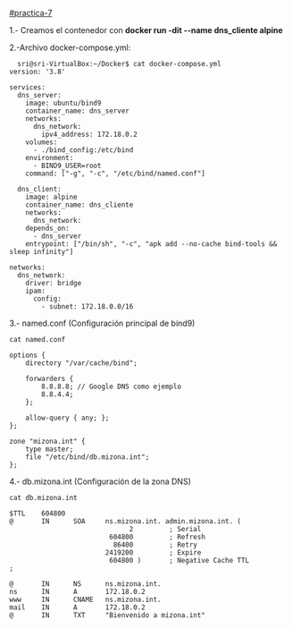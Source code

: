  [#practica-7](https://github.com/leo-dds/practica--7.git)

1.- Creamos el contenedor con **docker run -dit --name dns_cliente alpine**

2.-Archivo  docker-compose.yml:
~~~
  sri@sri-VirtualBox:~/Docker$ cat docker-compose.yml 
version: '3.8'

services:
  dns_server:
    image: ubuntu/bind9
    container_name: dns_server
    networks:
      dns_network:
        ipv4_address: 172.18.0.2
    volumes:
      - ./bind_config:/etc/bind
    environment:
      - BIND9_USER=root
    command: ["-g", "-c", "/etc/bind/named.conf"]

  dns_client:
    image: alpine
    container_name: dns_cliente
    networks:
      dns_network:
    depends_on:
      - dns_server
    entrypoint: ["/bin/sh", "-c", "apk add --no-cache bind-tools && sleep infinity"]

networks:
  dns_network:
    driver: bridge
    ipam:
      config:
        - subnet: 172.18.0.0/16
~~~
3.- named.conf (Configuración principal de bind9)
~~~
cat named.conf

options {
    directory "/var/cache/bind";

    forwarders {
        8.8.8.8; // Google DNS como ejemplo
        8.8.4.4;
    };

    allow-query { any; };
};

zone "mizona.int" {
    type master;
    file "/etc/bind/db.mizona.int";
};
~~~

4.- db.mizona.int (Configuración de la zona DNS)

~~~
cat db.mizona.int 

$TTL    604800
@       IN      SOA     ns.mizona.int. admin.mizona.int. (
                              2         ; Serial
                         604800         ; Refresh
                          86400         ; Retry
                        2419200         ; Expire
                         604800 )       ; Negative Cache TTL
;

@       IN      NS      ns.mizona.int.
ns      IN      A       172.18.0.2
www     IN      CNAME   ns.mizona.int.
mail    IN      A       172.18.0.2
@       IN      TXT     "Bienvenido a mizona.int"

~~~

